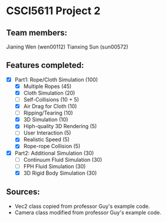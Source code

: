 # CSCI5611 Project 2
## Team members:
Jianing Wen (wen00112)
Tianxing Sun (sun00572)

## Features completed:
- [x] Part1: Rope/Cloth Simulation (100)
  - [x] Multiple Ropes             (45)
  - [x] Cloth Simulation           (20)
  - [ ] Self-Collisions            (10 + 5)
  - [x] Air Drag for Cloth         (10)
  - [ ] Ripping/Tearing            (10)
  - [x] 3D Simulation              (10)
  - [x] Hiph-quality 3D Rendering  (5)
  - [ ] User Interaction           (5)
  - [x] Realistic Speed            (5)
  - [x] Rope-rope Collision        (5)
- [x] Part2: Additional Simulation (30)
  - [ ] Continuum Fluid Simulation (30)
  - [ ] FPH Fluid Simulation       (30)
  - [x] 3D Rigid Body Simulation   (30)

## Sources:
- Vec2 class copied from professor Guy's example code.
- Camera class modified from professor Guy's example code.